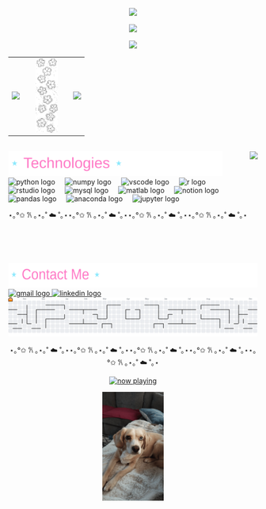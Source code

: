 <p align="center">
  <img src="https://capsule-render.vercel.app/api?type=soft&height=120&text=I'm%20Emma%20🌸&fontAlign=50&fontSize=40&color=FBB6CE&fontColor=1A1B27&animation=twinkling&desc=Data%20science%20•%20Physics%20•%20Sustainability&descAlign=50&descAlignY=75" />
</p>

<p align="center">
  <img src="https://readme-typing-svg.demolab.com?font=Nunito&size=24&pause=1200&center=true&vCenter=true&width=600&lines=Hi+%F0%9F%91%8B;Data+Science+%E2%9C%A8+Modeling;Python+%7C+R;Based+in+Texas+%F0%9F%8C%B5" />
</p>

<p align="center">
  <img src="https://streak-stats.demolab.com?user=emmaluciae&theme=dracula&hide_border=true" height="150" />
</p>

<table align="center">
  <tr>
    <td><img src="https://github-readme-stats.vercel.app/api?username=emmaluciae&show_icons=true&theme=dracula&hide_border=false" height="150" /></td>
    <td width="80" align="center"><img src="./assets/dividero.gif?v=1" height="150" /></td>
    <td><img src="https://github-readme-stats.vercel.app/api/top-langs?username=emmaluciae&layout=compact&langs_count=5&theme=dracula&hide_border=false" height="150" /></td>
  </tr>
</table>

<br clear="both">

<img align="right" height="225" src="https://i.postimg.cc/GtZmZn1Z/download.gif" />

<td align="left"><img src="./assets/technologies-pink.svg?v=4" height="50"></td>

<div align="left">
  <img src="https://cdn.jsdelivr.net/gh/devicons/devicon/icons/python/python-original.svg" height="30" alt="python logo" />
  <img width="12" />
  <img src="https://cdn.jsdelivr.net/gh/devicons/devicon/icons/numpy/numpy-original.svg" height="30" alt="numpy logo" />
  <img width="12" />
  <img src="https://cdn.jsdelivr.net/gh/devicons/devicon/icons/vscode/vscode-original.svg" height="30" alt="vscode logo" />
  <img width="12" />
  <img src="https://cdn.jsdelivr.net/gh/devicons/devicon/icons/r/r-original.svg" height="30" alt="r logo" />
  <img width="12" />
  <img src="https://cdn.jsdelivr.net/gh/devicons/devicon/icons/rstudio/rstudio-original.svg" height="30" alt="rstudio logo" />
  <img width="12" />
  <img src="https://cdn.jsdelivr.net/gh/devicons/devicon/icons/mysql/mysql-original.svg" height="30" alt="mysql logo" />
  <img width="12" />
  <img src="https://cdn.jsdelivr.net/gh/devicons/devicon/icons/matlab/matlab-original.svg" height="30" alt="matlab logo" />
  <img width="12" />
  <img src="https://cdn.jsdelivr.net/gh/devicons/devicon/icons/notion/notion-original.svg" height="30" alt="notion logo" />
  <img width="12" />
  <img src="https://cdn.jsdelivr.net/gh/devicons/devicon/icons/pandas/pandas-original.svg" height="30" alt="pandas logo" />
  <img width="12" />
  <img src="https://cdn.jsdelivr.net/gh/devicons/devicon/icons/anaconda/anaconda-original.svg" height="30" alt="anaconda logo" />
  <img width="12" />
  <img src="https://cdn.jsdelivr.net/gh/devicons/devicon/icons/jupyter/jupyter-original.svg" height="30" alt="jupyter logo" />
</div>

<p align="left">⋆｡°✩ 𐙚 ｡⋆｡˚ ☁️ ˚｡⋆⋆｡°✩ 𐙚 ｡⋆｡˚ ☁️ ˚｡⋆⋆｡°✩ 𐙚 ｡⋆｡˚ ☁️ ˚｡⋆⋆｡°✩ 𐙚 ｡⋆｡˚ ☁️ ˚｡⋆</p>

<td align="left"><img src="./assets/contacto-pink.svg?v=1" height="50"></td>

<div align="left">
  <a href="mailto:emmaluciaelizondo@gmail.com" target="_blank">
    <img src="https://img.shields.io/static/v1?message=Gmail&logo=gmail&label=&color=D14836&logoColor=white&labelColor=&style=for-the-badge" height="35" alt="gmail logo" />
  </a>
  <a href="https://www.linkedin.com/in/emmalucia-elizondo-a084a823b/" target="_blank">
    <img src="https://img.shields.io/static/v1?message=LinkedIn&logo=linkedin&label=&color=0077B5&logoColor=white&labelColor=&style=for-the-badge" height="35" alt="linkedin logo" />
  </a>
</div>

<picture>
  <source media="(prefers-color-scheme: dark)" srcset="https://raw.githubusercontent.com/emmaluciae/emmaluciae/output/pacman-contribution-graph-dark.svg">
  <source media="(prefers-color-scheme: light)" srcset="https://raw.githubusercontent.com/emmaluciae/emmaluciae/output/pacman-contribution-graph.svg">
  <img alt="pacman contribution graph" src="https://raw.githubusercontent.com/emmaluciae/emmaluciae/output/pacman-contribution-graph.svg">
</picture>

<br clear="both" />

<p align="center">⋆｡°✩ 𐙚 ｡⋆｡˚ ☁️ ˚｡⋆⋆｡°✩ 𐙚 ｡⋆｡˚ ☁️ ˚｡⋆⋆｡°✩ 𐙚 ｡⋆｡˚ ☁️ ˚｡⋆⋆｡°✩ 𐙚 ｡⋆｡˚ ☁️ ˚｡⋆⋆｡°✩ 𐙚 ｡⋆｡˚ ☁️ ˚｡⋆</p>

<p align="center">
  <a href="https://open.spotify.com/user/"><img src="https://novatorem.vercel.app/api/spotify" alt="now playing" /></a>
</p>

<p align="center">
  <img src="https://raw.githubusercontent.com/emmaluciae/emmaluciae/output/gallery/slideshow.gif?v=1" height="220" alt="slideshow">
</p>
